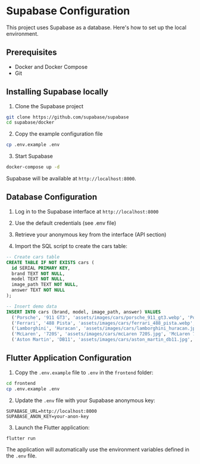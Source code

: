 # Supabase Configuration

This project uses Supabase as a database. Here's how to set up the local environment.

## Prerequisites

- Docker and Docker Compose
- Git

## Installing Supabase locally

1. Clone the Supabase project

```bash
git clone https://github.com/supabase/supabase
cd supabase/docker
```

2. Copy the example configuration file

```bash
cp .env.example .env
```

3. Start Supabase

```bash
docker-compose up -d
```

Supabase will be available at `http://localhost:8000`.

## Database Configuration

1. Log in to the Supabase interface at `http://localhost:8000`
2. Use the default credentials (see .env file)

3. Retrieve your anonymous key from the interface (API section)

4. Import the SQL script to create the cars table:

```sql
-- Create cars table
CREATE TABLE IF NOT EXISTS cars (
  id SERIAL PRIMARY KEY,
  brand TEXT NOT NULL,
  model TEXT NOT NULL,
  image_path TEXT NOT NULL,
  answer TEXT NOT NULL
);

-- Insert demo data
INSERT INTO cars (brand, model, image_path, answer) VALUES
  ('Porsche', '911 GT3', 'assets/images/cars/porsche_911_gt3.webp', 'Porsche 911 GT3'),
  ('Ferrari', '488 Pista', 'assets/images/cars/ferrari_488_pista.webp', 'Ferrari 488 Pista'),
  ('Lamborghini', 'Huracan', 'assets/images/cars/lamborghini_huracan.jpg', 'Lamborghini Huracan'),
  ('McLaren', '720S', 'assets/images/cars/mcLaren 720S.jpg', 'McLaren 720S'),
  ('Aston Martin', 'DB11', 'assets/images/cars/aston_martin_db11.jpg', 'Aston Martin DB11');
```

## Flutter Application Configuration

1. Copy the `.env.example` file to `.env` in the `frontend` folder:

```bash
cd frontend
cp .env.example .env
```

2. Update the `.env` file with your Supabase anonymous key:

```
SUPABASE_URL=http://localhost:8000
SUPABASE_ANON_KEY=your-anon-key
```

3. Launch the Flutter application:

```bash
flutter run
```

The application will automatically use the environment variables defined in the `.env` file. 